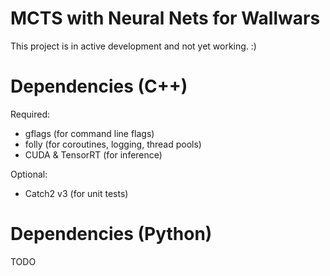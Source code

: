 # MCTS with Neural Nets for Wallwars

This project is in active development and not yet working. :)

# Dependencies (C++)

Required:
* gflags (for command line flags)
* folly (for coroutines, logging, thread pools)
* CUDA & TensorRT (for inference)

Optional:
* Catch2 v3 (for unit tests)

# Dependencies (Python)

TODO
